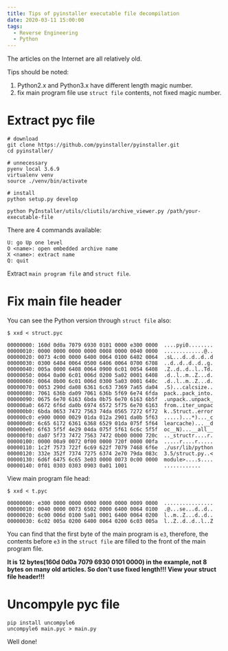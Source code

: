 ```yaml
---
title: Tips of pyinstaller executable file decompilation
date: 2020-03-11 15:00:00
tags:
  - Reverse Engineering
  - Python
---
```


The articles on the Internet are all relatively old.

Tips should be noted:

1. Python2.x and Python3.x have different length magic number.
2. fix main program file use `struct file` contents, not fixed magic number.

# Extract pyc file

```
# download
git clone https://github.com/pyinstaller/pyinstaller.git
cd pyinstaller/

# unnecessary
pyenv local 3.6.9
virtualenv venv
source ./venv/bin/activate

# install
python setup.py develop
```

```
python PyInstaller/utils/cliutils/archive_viewer.py /path/your-executable-file
```

There are 4 commands available:

```
U: go Up one level
O <name>: open embedded archive name
X <name>: extract name
Q: quit
```

Extract `main program file` and `struct file`.

# Fix main file header

You can see the Python version through `struct file` also:

```
$ xxd < struct.pyc

00000000: 160d 0d0a 7079 6930 0101 0000 e300 0000  ....pyi0........
00000010: 0000 0000 0000 0000 0008 0000 0040 0000  .............@..
00000020: 0073 4c00 0000 6400 0064 0100 6402 0064  .sL...d..d..d..d
00000030: 0300 6404 0064 0500 6406 0064 0700 6708  ..d..d..d..d..g.
00000040: 005a 0000 6408 0064 0900 6c01 0054 6408  .Z..d..d..l..Td.
00000050: 0064 0a00 6c01 006d 0200 5a02 0001 6408  .d..l..m..Z...d.
00000060: 0064 0b00 6c01 006d 0300 5a03 0001 640c  .d..l..m..Z...d.
00000070: 0053 290d da08 6361 6c63 7369 7a65 da04  .S)...calcsize..
00000080: 7061 636b da09 7061 636b 5f69 6e74 6fda  pack..pack_into.
00000090: 0675 6e70 6163 6bda 0b75 6e70 6163 6b5f  .unpack..unpack_
000000a0: 6672 6f6d da0b 6974 6572 5f75 6e70 6163  from..iter_unpac
000000b0: 6bda 0653 7472 7563 74da 0565 7272 6f72  k..Struct..error
000000c0: e900 0000 0029 01da 012a 2901 da0b 5f63  .....)...*)..._c
000000d0: 6c65 6172 6361 6368 6529 01da 075f 5f64  learcache)...__d
000000e0: 6f63 5f5f 4e29 04da 075f 5f61 6c6c 5f5f  oc__N)...__all__
000000f0: da07 5f73 7472 7563 7472 0b00 0000 720c  .._structr....r.
00000100: 0000 00a9 0072 0f00 0000 720f 0000 00fa  .....r....r.....
00000110: 1c2f 7573 722f 6c69 622f 7079 7468 6f6e  ./usr/lib/python
00000120: 332e 352f 7374 7275 6374 2e70 79da 083c  3.5/struct.py..<
00000130: 6d6f 6475 6c65 3e03 0000 0073 0c00 0000  module>....s....
00000140: 0f01 0303 0303 0903 0a01 1001            ............
```

View main program file head:

```
$ xxd < t.pyc

00000000: e300 0000 0000 0000 0000 0000 0009 0000  ................
00000010: 0040 0000 0073 6502 0000 6400 0064 0100  .@...se...d..d..
00000020: 6c00 006d 0100 5a01 0001 6400 0064 0200  l..m..Z...d..d..
00000030: 6c02 005a 0200 6400 0064 0200 6c03 005a  l..Z..d..d..l..Z
```

You can find that the first byte of the main program is `e3`, therefore, the contents before `e3` in the `struct file` are filled to the front of the main program file.

**It is 12 bytes(160d 0d0a 7079 6930 0101 0000) in the example, not 8 bytes on many old articles. So don't use fixed length!!! View your struct file header!!!**

# Uncompyle pyc file

```
pip install uncompyle6
uncompyle6 main.pyc > main.py
```

Well done!

